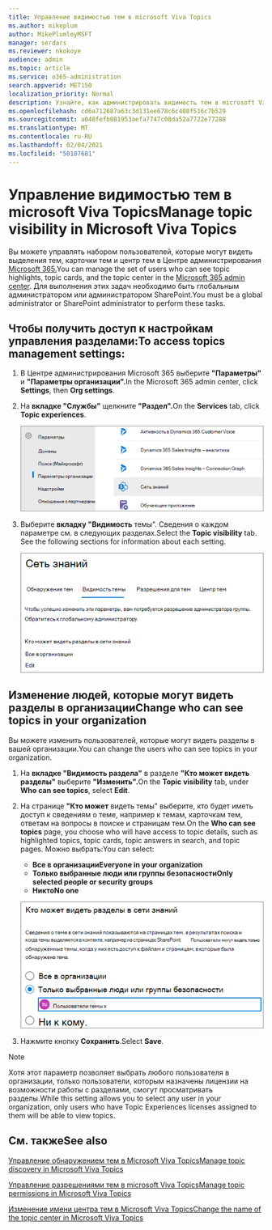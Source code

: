 ```yaml
---
title: Управление видимостью тем в microsoft Viva Topics
ms.author: mikeplum
author: MikePlumleyMSFT
manager: serdars
ms.reviewer: nkokoye
audience: admin
ms.topic: article
ms.service: o365-administration
search.appverid: MET150
localization_priority: Normal
description: Узнайте, как администрировать видимость тем в microsoft Viva Topics.
ms.openlocfilehash: cd6a712687a63c3d131ee678c6c408f516c7b529
ms.sourcegitcommit: a048fefb081953aefa7747c08da52a7722e77288
ms.translationtype: MT
ms.contentlocale: ru-RU
ms.lasthandoff: 02/04/2021
ms.locfileid: "50107681"
---
```

# <a name="manage-topic-visibility-in-microsoft-viva-topics"></a><span data-ttu-id="f7caa-103">Управление видимостью тем в microsoft Viva Topics</span><span class="sxs-lookup"><span data-stu-id="f7caa-103">Manage topic visibility in Microsoft Viva Topics</span></span>

<span data-ttu-id="f7caa-104">Вы можете управлять набором пользователей, которые могут видеть выделения тем, карточки тем и центр тем в Центре администрирования [Microsoft 365.](https://admin.microsoft.com)</span><span class="sxs-lookup"><span data-stu-id="f7caa-104">You can manage the set of users who can see topic highlights, topic cards, and the topic center in the [Microsoft 365 admin center](https://admin.microsoft.com).</span></span> <span data-ttu-id="f7caa-105">Для выполнения этих задач необходимо быть глобальным администратором или администратором SharePoint.</span><span class="sxs-lookup"><span data-stu-id="f7caa-105">You must be a global administrator or SharePoint administrator to perform these tasks.</span></span>

## <a name="to-access-topics-management-settings"></a><span data-ttu-id="f7caa-106">Чтобы получить доступ к настройкам управления разделами:</span><span class="sxs-lookup"><span data-stu-id="f7caa-106">To access topics management settings:</span></span>

1. <span data-ttu-id="f7caa-107">В Центре администрирования Microsoft 365 выберите **"Параметры"** и **"Параметры организации".**</span><span class="sxs-lookup"><span data-stu-id="f7caa-107">In the Microsoft 365 admin center, click **Settings**, then **Org settings**.</span></span>
2. <span data-ttu-id="f7caa-108">На **вкладке "Службы"** щелкните **"Раздел".**</span><span class="sxs-lookup"><span data-stu-id="f7caa-108">On the **Services** tab, click **Topic experiences**.</span></span>

    ![Подключение людей к знаниям](../media/admin-org-knowledge-options-completed.png) 

3. <span data-ttu-id="f7caa-110">Выберите **вкладку "Видимость** темы". Сведения о каждом параметре см. в следующих разделах.</span><span class="sxs-lookup"><span data-stu-id="f7caa-110">Select the **Topic visibility** tab. See the following sections for information about each setting.</span></span>

    ![knowledge-network-settings](../media/knowledge-network-settings-topic-visibility.png) 

##  <a name="change-who-can-see-topics-in-your-organization"></a><span data-ttu-id="f7caa-112">Изменение людей, которые могут видеть разделы в организации</span><span class="sxs-lookup"><span data-stu-id="f7caa-112">Change who can see topics in your organization</span></span>

<span data-ttu-id="f7caa-113">Вы можете изменить пользователей, которые могут видеть разделы в вашей организации.</span><span class="sxs-lookup"><span data-stu-id="f7caa-113">You can change the users who can see topics in your organization.</span></span>

1. <span data-ttu-id="f7caa-114">На **вкладке "Видимость раздела"** в разделе **"Кто может видеть разделы"** выберите **"Изменить".**</span><span class="sxs-lookup"><span data-stu-id="f7caa-114">On the **Topic visibility** tab, under **Who can see topics**, select **Edit**.</span></span>
2. <span data-ttu-id="f7caa-115">На странице **"Кто может** видеть темы" выберите, кто будет иметь доступ к сведениям о теме, например к темам, карточкам тем, ответам на вопросы в поиске и страницам тем.</span><span class="sxs-lookup"><span data-stu-id="f7caa-115">On the **Who can see topics** page, you choose who will have access to topic details, such as highlighted topics, topic cards, topic answers in search, and topic pages.</span></span> <span data-ttu-id="f7caa-116">Можно выбрать:</span><span class="sxs-lookup"><span data-stu-id="f7caa-116">You can select:</span></span>
    - <span data-ttu-id="f7caa-117">**Все в организации**</span><span class="sxs-lookup"><span data-stu-id="f7caa-117">**Everyone in your organization**</span></span>
    - <span data-ttu-id="f7caa-118">**Только выбранные люди или группы безопасности**</span><span class="sxs-lookup"><span data-stu-id="f7caa-118">**Only selected people or security groups**</span></span>
    - <span data-ttu-id="f7caa-119">**Никто**</span><span class="sxs-lookup"><span data-stu-id="f7caa-119">**No one**</span></span>

    ![Кто может видеть разделы](../media/k-manage-who-can-see-topics.png) 

3. <span data-ttu-id="f7caa-121">Нажмите кнопку **Сохранить**.</span><span class="sxs-lookup"><span data-stu-id="f7caa-121">Select **Save**.</span></span>  
 
> [!Note] 
> <span data-ttu-id="f7caa-122">Хотя этот параметр позволяет выбрать любого пользователя в организации, только пользователи, которым назначены лицензии на возможности работы с разделами, смогут просматривать разделы.</span><span class="sxs-lookup"><span data-stu-id="f7caa-122">While this setting allows you to select any user in your organization, only users who have Topic Experiences licenses assigned to them will be able to view topics.</span></span>

## <a name="see-also"></a><span data-ttu-id="f7caa-123">См. также</span><span class="sxs-lookup"><span data-stu-id="f7caa-123">See also</span></span>

[<span data-ttu-id="f7caa-124">Управление обнаружением тем в Microsoft Viva Topics</span><span class="sxs-lookup"><span data-stu-id="f7caa-124">Manage topic discovery in Microsoft Viva Topics</span></span>](topic-experiences-discovery.md)

[<span data-ttu-id="f7caa-125">Управление разрешениями тем в microsoft Viva Topics</span><span class="sxs-lookup"><span data-stu-id="f7caa-125">Manage topic permissions in Microsoft Viva Topics</span></span>](topic-experiences-user-permissions.md)

[<span data-ttu-id="f7caa-126">Изменение имени центра тем в Microsoft Viva Topics</span><span class="sxs-lookup"><span data-stu-id="f7caa-126">Change the name of the topic center in Microsoft Viva Topics</span></span>](topic-experiences-administration.md)

